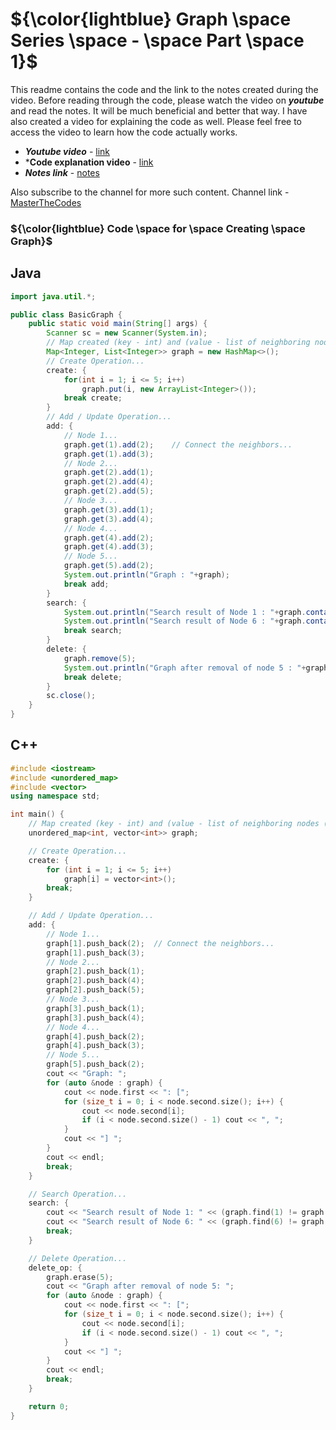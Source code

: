 # ${\color{lightblue} Graph \space Series \space - \space Part \space 1}$

This readme contains the code and the link to the notes created during the video. Before reading through the code, please watch the video on ***youtube*** and read the notes. It will be much beneficial and better that way. I have also created a video for explaining the code as well. Please feel free to access the video to learn how the code actually works.

- ***Youtube video*** - [link](https://youtu.be/aeOrcsndHxI)
- ***Code explanation video** - [link](https://youtu.be/Z5QS2RtnjKo)
- ***Notes link*** - [notes](https://1drv.ms/b/c/a04cbeb414585193/EdeEYHWDk0pAr49cyBBUXK8BI0vWFlGE-G0usP-5ycAm9g?e=Y9boTX)

Also subscribe to the channel for more such content. Channel link - [MasterTheCodes](https://youtube.com/@masterthecodes?si=fS2NrxPe7BNftfdO)

### ${\color{lightblue} Code \space for \space Creating \space Graph}$

## Java

```java
import java.util.*;

public class BasicGraph {
    public static void main(String[] args) {
        Scanner sc = new Scanner(System.in);
        // Map created (key - int) and (value - list of neighboring nodes (int type))...
        Map<Integer, List<Integer>> graph = new HashMap<>();
        // Create Operation...
        create: {
            for(int i = 1; i <= 5; i++)
                graph.put(i, new ArrayList<Integer>());
            break create;
        }
        // Add / Update Operation...
        add: {
            // Node 1...
            graph.get(1).add(2);    // Connect the neighbors...
            graph.get(1).add(3);
            // Node 2...
            graph.get(2).add(1);
            graph.get(2).add(4);
            graph.get(2).add(5);
            // Node 3...
            graph.get(3).add(1);
            graph.get(3).add(4);
            // Node 4...
            graph.get(4).add(2);
            graph.get(4).add(3);
            // Node 5...
            graph.get(5).add(2);
            System.out.println("Graph : "+graph);
            break add;
        }
        search: {
            System.out.println("Search result of Node 1 : "+graph.containsKey(1));
            System.out.println("Search result of Node 6 : "+graph.containsKey(6));
            break search;
        }
        delete: {
            graph.remove(5);
            System.out.println("Graph after removal of node 5 : "+graph);
            break delete;
        }
        sc.close();
    }
}
```

## C++

```cpp
#include <iostream>
#include <unordered_map>
#include <vector>
using namespace std;

int main() {
    // Map created (key - int) and (value - list of neighboring nodes (int type))...
    unordered_map<int, vector<int>> graph;

    // Create Operation...
    create: {
        for (int i = 1; i <= 5; i++)
            graph[i] = vector<int>();
        break;
    }

    // Add / Update Operation...
    add: {
        // Node 1...
        graph[1].push_back(2);  // Connect the neighbors...
        graph[1].push_back(3);
        // Node 2...
        graph[2].push_back(1);
        graph[2].push_back(4);
        graph[2].push_back(5);
        // Node 3...
        graph[3].push_back(1);
        graph[3].push_back(4);
        // Node 4...
        graph[4].push_back(2);
        graph[4].push_back(3);
        // Node 5...
        graph[5].push_back(2);
        cout << "Graph: ";
        for (auto &node : graph) {
            cout << node.first << ": [";
            for (size_t i = 0; i < node.second.size(); i++) {
                cout << node.second[i];
                if (i < node.second.size() - 1) cout << ", ";
            }
            cout << "] ";
        }
        cout << endl;
        break;
    }

    // Search Operation...
    search: {
        cout << "Search result of Node 1: " << (graph.find(1) != graph.end() ? "Found" : "Not Found") << endl;
        cout << "Search result of Node 6: " << (graph.find(6) != graph.end() ? "Found" : "Not Found") << endl;
        break;
    }

    // Delete Operation...
    delete_op: {
        graph.erase(5);
        cout << "Graph after removal of node 5: ";
        for (auto &node : graph) {
            cout << node.first << ": [";
            for (size_t i = 0; i < node.second.size(); i++) {
                cout << node.second[i];
                if (i < node.second.size() - 1) cout << ", ";
            }
            cout << "] ";
        }
        cout << endl;
        break;
    }

    return 0;
}

```
